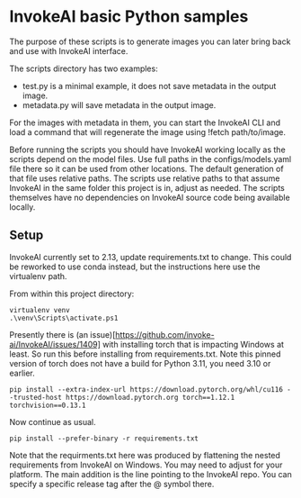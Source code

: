 # InvokeAI basic Python samples
The purpose of these scripts is to generate images you can later bring back and use with InvokeAI interface. 

The scripts directory has two examples:
* test.py is a minimal example, it does not save metadata in the output image.
* metadata.py will save metadata in the output image.

For the images with metadata in them, you can start the InvokeAI CLI and load a command that will regenerate the image using !fetch path/to/image.

Before running the scripts you should have InvokeAI working locally as the scripts depend on the model files. Use full paths in the configs/models.yaml file there so it can be used from other locations. The default generation of that file uses relative paths. The scripts use relative paths to that assume InvokeAI in the same folder this project is in, adjust as needed. The scripts themselves have no dependencies on InvokeAI source code being available locally.

## Setup
InvokeAI currently set to 2.13, update requirements.txt to change. This could be reworked to use conda instead, but the instructions here use the virtualenv path.

From within this project directory:
```
virtualenv venv
.\venv\Scripts\activate.ps1
```

Presently there is (an issue)[https://github.com/invoke-ai/InvokeAI/issues/1409] with installing torch that is impacting Windows at least. So run this before installing from requirements.txt. Note this pinned version of torch does not have a build for Python 3.11, you need 3.10 or earlier.
```
pip install --extra-index-url https://download.pytorch.org/whl/cu116 --trusted-host https://download.pytorch.org torch==1.12.1 torchvision==0.13.1
```

Now continue as usual.

```
pip install --prefer-binary -r requirements.txt
```
Note that the requirments.txt here was produced by flattening the nested requirements from InvokeAI on Windows. You may need to adjust for your platform. The main addition is the line pointing to the InvokeAI repo. You can specify a specific release tag after the @ symbol there.

